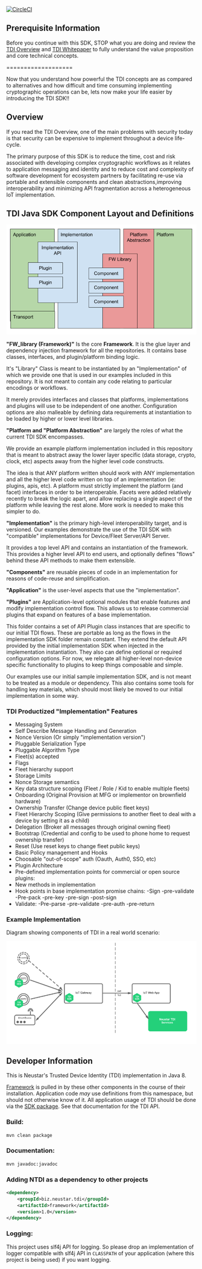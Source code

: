 [![CircleCI](https://circleci.com/gh/Neustar-TDI/ntdi-sdk-java.svg?style=svg&circle-token=8df38531e4dfff635375fd651a9bda1a8948362c)](https://circleci.com/gh/Neustar-TDI/ntdi-sdk-java)



## Prerequisite Information

Before you continue with this SDK, STOP what you are doing and review the [TDI Overview](./TDI_overview/TDI_OVERVIEW.md) and [TDI Whitepaper](./TDI_overview/assets/TDI-WhitePaper.pdf) to fully understand the value proposition and core technical concepts.

===================

Now that you understand how powerful the TDI concepts are as compared to alternatives and how difficult and time consuming implementing cryptographic operations can be, lets now make your life easier by introducing the TDI SDK!!

## Overview

If you read the TDI Overview, one of the main problems with security today is that security can be expensive to implement throughout a device life-cycle.

The primary purpose of this SDK is to reduce the time, cost and risk associated with developing complex cryptographic workflows as it relates to application messaging and identity and to reduce cost and complexity of software development for ecosystem partners by facilitating re-use via portable and extensible components and clean abstractions,improving interoperability and minimizing API fragmentation across a heterogeneous IoT implementation.

## TDI Java SDK Component Layout and Definitions

![Image of TDI SDK Components](./TDI_overview/assets/componentBreakout.png)

**"FW_library (Framework)"** Is the core **Framework**. It is the glue layer and dependency injection framework for all the repositories. It contains base classes, interfaces, and plugin/platform binding logic.

It's "Library" Class is meant to be instantiated by an "Implementation" of which we provide one that is used in our examples included in this repository. It is not meant to contain any code relating to particular encodings or workflows.

It merely provides interfaces and classes that platforms, implementations and plugins will use to be independent of one another. Configuration options are also malleable by defining data requirements at instantiation to be loaded by higher or lower level libraries.

**"Platform and "Platform Abstraction"** are largely the roles of what the current TDI SDK encompasses.

We provide an example platform implementation included in this repository that is meant to abstract away the lower layer specific (data storage, crypto, clock, etc) aspects away from the higher level code constructs.

The idea is that ANY platform written should work with ANY implementation and all the higher level code written on top of an implementation (ie: plugins, apis, etc). A platform must strictly implement the platform (and facet) interfaces in order to be interoperable. Facets were added relatively recently to break the logic apart, and allow replacing a single aspect of the platform while leaving the rest alone. More work is needed to make this simpler to do.

**"Implementation"** is the primary high-level interoperability target, and is versioned.  Our examples demonstrate the use of the TDI SDK with "compatible" implementations for Device/Fleet Server/API Server.

It provides a top level API and contains an instantiation of the framework. This provides a higher level API to end users, and optionally defines "flows" behind these API methods to make them extensible.

**"Components"** are reusable pieces of code in an implementation for reasons of code-reuse and simplification.

**"Application"** is the user-level aspects that use the "implementation".

**"Plugins"** are Application-level optional modules that enable features and modify implementation control flow.  This allows us to release commercial plugins that expand on features of a base implementation.

This folder contains a set of API Plugin class instances that are specific to our initial TDI flows. These are portable as long as the flows in the implementation SDK folder remain constant. They extend the default API provided by the initial implementation SDK when injected in the implementation instantiation. They also can define optional or required configuration options. For now, we relegate all higher-level non-device specific functionality to plugins to keep things composable and simple.

Our examples use our initial sample implementation SDK, and is not meant to be treated as a module or dependency. This also contains some tools for handling key materials, which should most likely be moved to our initial implementation in some way.

### TDI Productized "Implementation" Features

* Messaging System
* Self Describe Message Handling and Generation
* Nonce Version (Or simply "implementation version")
* Pluggable Serialization Type
* Pluggable Algorithm Type
* Fleet(s) accepted
* Flags
* Fleet hierarchy support
* Storage Limits
* Nonce Storage semantics
* Key data structure scoping (Fleet / Role / Kid to enable multiple fleets)
* Onboarding (Original Provision at MFG or implementor on brownfield hardware)
* Ownership Transfer (Change device public fleet keys)
* Fleet Hierarchy Scoping (Give permissions to another fleet to deal with a device by setting it as a child)
* Delegation (Broker all messages through original owning fleet)
* Bootstrap (Credential and config to be used to phone home to request ownership transfer)
* Reset (Use reset keys to change fleet public keys)
* Basic Policy management and Hooks
* Choosable "out-of-scope" auth (Oauth, Auth0, SSO, etc)
* Plugin Architecture
* Pre-defined implementation points for commercial or open source plugins:
* New methods in implementation
* Hook points in base implementation promise chains:
-Sign
-pre-validate
-Pre-pack
-pre-key
-pre-sign
-post-sign
* Validate:
-Pre-parse
-pre-validate
-pre-auth
-pre-return

### Example Implementation

Diagram showing components of TDI in a real world scenario:

![Image of TDI Components](./TDI_overview/assets/genericIntegration.png)



## Developer Information

This is Neustar's Trusted Device Identity (TDI) implementation in Java 8.

[Framework](./framework) is pulled in by these other components in the course of their installation. Application code _may_ use definitions from this namespace, but should not otherwise know of it. All application usage of TDI should be done via the [SDK package](./sdk). See that documentation for the TDI API.


### Build:
```bash
mvn clean package
```

### Documentation:
```bash
mvn javadoc:javadoc
```

### Adding NTDI  as a dependency to other projects
```XML
<dependency>
    <groupId>biz.neustar.tdi</groupId>
    <artifactId>framework</artifactId>
    <version>1.0</version>
</dependency>
```

### Logging:
This project uses slf4j API for logging. So please drop an implementation of logger compatible with slf4j API in `CLASSPATH` of your application (where this project is being used) if you want logging.
